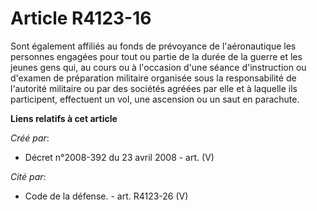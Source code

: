 # Article R4123-16

Sont également affiliés au fonds de prévoyance de l'aéronautique les personnes engagées pour tout ou partie de la durée de la
guerre et les jeunes gens qui, au cours ou à l'occasion d'une séance d'instruction ou d'examen de préparation militaire
organisée sous la responsabilité de l'autorité militaire ou par des sociétés agréées par elle et à laquelle ils participent,
effectuent un vol, une ascension ou un saut en parachute.

**Liens relatifs à cet article**

_Créé par_:

  - Décret n°2008-392 du 23 avril 2008 - art. (V)

_Cité par_:

  - Code de la défense. - art. R4123-26 (V)
